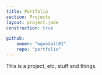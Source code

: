 ```yaml
---
title: Portfolio
section: Projects
layout: project.jade
construction: true

github:
    owner: "wgoodall01"
    repo: "portfolio"
---
```


This is a project, etc, stuff and things.
